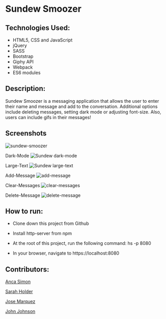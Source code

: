 # Sundew Smoozer

## Technologies Used:
* HTML5, CSS and JavaScript
* jQuery
* SASS
* Bootstrap
* Giphy API
* Webpack
* ES6 modules

## Description:

Sundew Smoozer is a messaging application that allows the user to enter their name and message and add to the conversation. Additional options include deleting messages, setting dark mode or adjusting font-size. Also, users can include gifs in their messages!

## Screenshots

![sundew-smoozer](https://user-images.githubusercontent.com/51214463/76663154-2b81c200-654e-11ea-8b6f-8320786ed6b8.png)

Dark-Mode
![Sundew dark-mode](https://user-images.githubusercontent.com/51214463/76664578-ddbb8880-6552-11ea-941d-6fc8d0197414.PNG)

Large-Text
![Sundew large-text](https://user-images.githubusercontent.com/51214463/76664555-cbd9e580-6552-11ea-8171-442b7abedafa.PNG)

Add-Message
![add-message](https://user-images.githubusercontent.com/51214463/76707082-76b8e380-66ba-11ea-8d85-dd4a480b33a2.PNG)

Clear-Messages
![clear-messages](https://user-images.githubusercontent.com/51214463/76707095-7e788800-66ba-11ea-80d4-7c1faf32366b.PNG)

Delete-Message
![delete-message](https://user-images.githubusercontent.com/51214463/76707099-81737880-66ba-11ea-8ff2-4512fd400b53.PNG)


## How to run:

* Clone down this project from Github

* Install http-server from npm

* At the root of this project, run the following command: hs -p 8080

* In your browser, navigate to https://localhost:8080

## Contributors:

[Anca Simon](https://github.com/ancasimon)

[Sarah Holder](https://github.com/sarahholder)

[Jose Marquez](https://github.com/Jmarquez8951)

[John Johnson](https://github.com/John-Ryan-Johnson)

